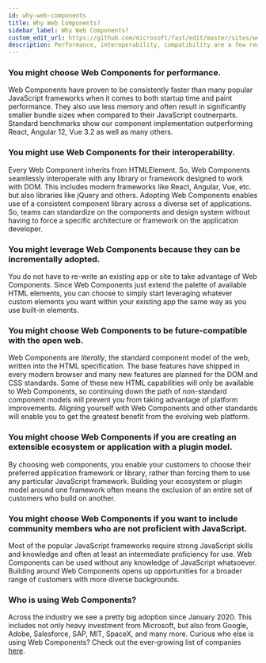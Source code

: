 ```yaml
---
id: why-web-components
title: Why Web Components?
sidebar_label: Why Web Components?
custom_edit_url: https://github.com/microsoft/fast/edit/master/sites/website/src/docs/resources/why-web-components.md
description: Performance, interoperability, compatibility are a few reasons you might choose Web Components.
---
```


### You might choose Web Components for performance. 

Web Components have proven to be consistently faster than many popular JavaScript frameworks when it comes to both startup time and paint performance. They also use less memory and often result in significantly smaller bundle sizes when compared to their JavaScript coutnerparts. Standard benchmarks show our component implementation outperforming React, Angular 12, Vue 3.2 as well as many others.

### You might use Web Components for their interoperability. 

Every Web Component inherits from HTMLElement. So, Web Components seamlessly interoperate with any library or framework designed to work with DOM. This includes modern frameworks like React, Angular, Vue, etc. but also libraries like jQuery and others. Adopting Web Components enables use of a consistent component library across a diverse set of applications. So, teams can standardize on the components and design system without having to force a specific architecture or framework on the application developer.

### You might leverage Web Components because they can be incrementally adopted.

You do not have to re-write an existing app or site to take advantage of Web Components. Since Web Components just extend the palette of available HTML elements, you can choose to simply start leveraging whatever custom elements you want within your existing app the same way as you use built-in elements.

### You might choose Web Components to be future-compatible with the open web.

Web Components are *literally*, the standard component model of the web, written into the HTML specification. The base features have shipped in every modern browser and many new features are planned for the DOM and CSS standards. Some of these new HTML capabilities will only be available to Web Components, so continuing down the path of non-standard component models will prevent you from taking advantage of platform improvements. Aligning yourself with Web Components and other standards will enable you to get the greatest benefit from the evolving web platform.

### You might choose Web Components if you are creating an extensible ecosystem or application with a plugin model. 

By choosing web components, you enable your customers to choose their preferred application framework or library, rather than forcing them to use any particular JavaScript framework. Building your ecosystem or plugin model around one framework often means the exclusion of an entire set of customers who build on another.

### You might choose Web Components if you want to include community members who are not proficient with JavaScript.
Most of the popular JavaScript frameworks require strong JavaScript skills and knowledge and often at least an intermediate proficiency for use. Web Components can be used without any knowledge of JavaScript whatsoever. Building around Web Components opens up opportunities for a broader range of customers with more diverse backgrounds.

### Who is using Web Components?
Across the industry we see a pretty big adoption since January 2020. This includes not only heavy investment from Microsoft, but also from Google, Adobe, Salesforce, SAP, MIT, SpaceX, and many more. Curious who else is using Web Components? Check out the ever-growing list of companies [here](https://arewebcomponentsathingyet.com/).